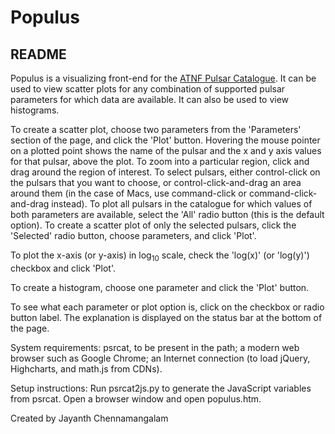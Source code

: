 # Populus
## README

Populus is a visualizing front-end for the [ATNF Pulsar
Catalogue](http://www.atnf.csiro.au/people/pulsar/psrcat/). It can be used to view scatter plots for any combination of supported pulsar parameters for which data are available. It can also be used to view histograms.

To create a scatter plot, choose two parameters from the 'Parameters' section of the page, and click the 'Plot' button. Hovering the mouse pointer on a plotted point shows the name of the pulsar and the x and y axis values for that pulsar, above the plot. To zoom into a particular region, click and drag around the region of interest. To select pulsars, either control-click on the pulsars that you want to choose, or control-click-and-drag an area around them (in the case of Macs, use command-click or command-click-and-drag instead). To plot all pulsars in the catalogue for which values of both parameters are available, select the 'All' radio button (this is the default option). To create a scatter plot of only the selected pulsars, click the 'Selected' radio button, choose parameters, and click 'Plot'.

To plot the x-axis (or y-axis) in log<sub>10</sub> scale, check the
'log(x)' (or 'log(y)') checkbox and click 'Plot'.

To create a histogram, choose one parameter and click the 'Plot'
button.

To see what each parameter or plot option is, click on the checkbox or
radio button label. The explanation is displayed on the status bar at the
bottom of the page.

System requirements: psrcat, to be present in the path; a modern web browser such as Google Chrome; an Internet connection (to load jQuery, Highcharts, and math.js from CDNs).

Setup instructions: Run psrcat2js.py to generate the JavaScript variables from psrcat. Open a browser window and open populus.htm.

Created by Jayanth Chennamangalam  
